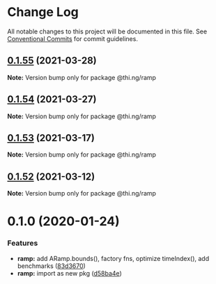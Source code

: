 # Change Log

All notable changes to this project will be documented in this file.
See [Conventional Commits](https://conventionalcommits.org) for commit guidelines.

## [0.1.55](https://github.com/thi-ng/umbrella/compare/@thi.ng/ramp@0.1.54...@thi.ng/ramp@0.1.55) (2021-03-28)

**Note:** Version bump only for package @thi.ng/ramp





## [0.1.54](https://github.com/thi-ng/umbrella/compare/@thi.ng/ramp@0.1.53...@thi.ng/ramp@0.1.54) (2021-03-27)

**Note:** Version bump only for package @thi.ng/ramp





## [0.1.53](https://github.com/thi-ng/umbrella/compare/@thi.ng/ramp@0.1.52...@thi.ng/ramp@0.1.53) (2021-03-17)

**Note:** Version bump only for package @thi.ng/ramp





## [0.1.52](https://github.com/thi-ng/umbrella/compare/@thi.ng/ramp@0.1.51...@thi.ng/ramp@0.1.52) (2021-03-12)

**Note:** Version bump only for package @thi.ng/ramp





# 0.1.0 (2020-01-24)

### Features

* **ramp:** add ARamp.bounds(), factory fns, optimize timeIndex(), add benchmarks ([83d3670](https://github.com/thi-ng/umbrella/commit/83d3670c7322fd2b47c27e0bda896b9ab83ffd7c))
* **ramp:** import as new pkg ([d58ba4e](https://github.com/thi-ng/umbrella/commit/d58ba4ed4d2ba76ca9c748cf23fcd86a0ff9cca7))
